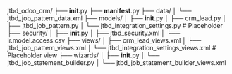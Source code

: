 jtbd_odoo_crm/
├── __init__.py
├── __manifest__.py
├── data/
│   └── jtbd_job_pattern_data.xml
├── models/
│   ├── __init__.py
│   ├── crm_lead.py
│   ├── jtbd_job_pattern.py
│   └── jtbd_integration_settings.py # Placeholder
├── security/
│   ├── __init__.py
│   ├── jtbd_security.xml
│   └── ir.model.access.csv
├── views/
│   ├── crm_lead_views.xml
│   ├── jtbd_job_pattern_views.xml
│   └── jtbd_integration_settings_views.xml # Placeholder view
├── wizards/
│   ├── __init__.py
│   └── jtbd_job_statement_builder.py
│   └── jtbd_job_statement_builder_views.xml